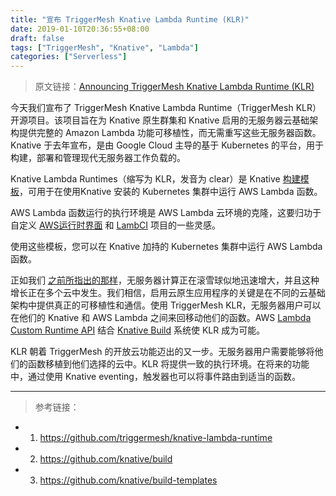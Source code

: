 ```yaml
---
title: "宣布 TriggerMesh Knative Lambda Runtime (KLR)"
date: 2019-01-10T20:36:55+08:00
draft: false
tags: ["TriggerMesh", "Knative", "Lambda"]
categories: ["Serverless"]
---
```


> 原文链接：[Announcing TriggerMesh Knative Lambda Runtime (KLR)](https://triggermesh.com/2019/01/09/announcing-triggermesh-knative-lambda-runtime-klr/)

今天我们宣布了 TriggerMesh Knative Lambda Runtime（TriggerMesh KLR）开源项目。该项目旨在为 Knative 原生群集和 Knative 启用的无服务器云基础架构提供完整的 Amazon Lambda 功能可移植性，而无需重写这些无服务器函数。Knative 于去年宣布，是由 Google Cloud 主导的基于 Kubernetes 的平台，用于构建，部署和管理现代无服务器工作负载的。

Knative Lambda Runtimes（缩写为 KLR，发音为 clear）是 Knative [构建模板](https://github.com/knative/build-templates)，可用于在使用Knative 安装的 Kubernetes 集群中运行 AWS Lambda 函数。

AWS Lambda 函数运行的执行环境是 AWS Lambda 云环境的克隆，这要归功于自定义 [AWS运行时界面](https://github.com/triggermesh/aws-custom-runtime) 和 [LambCI](https://github.com/lambci/docker-lambda) 项目的一些灵感。

使用这些模板，您可以在 Knative 加持的 Kubernetes 集群中运行 AWS Lambda 函数。

正如我们 [之前所指出的那样](https://triggermesh.com/2018/11/14/serverless-adoption-by-the-numbers/)，无服务器计算正在滚雪球似地迅速增大，并且这种增长正在多个云中发生。我们相信，启用云原生应用程序的关键是在不同的云基础架构中提供真正的可移植性和通信。使用 TriggerMesh KLR，无服务器用户可以在他们的 Knative 和 AWS Lambda 之间来回移动他们的函数。AWS [Lambda Custom Runtime API](https://docs.aws.amazon.com/lambda/latest/dg/runtimes-custom.html) 结合 [Knative Build](https://github.com/knative/build) 系统使 KLR 成为可能。

KLR 朝着 TriggerMesh 的开放云功能迈出的又一步。无服务器用户需要能够将他们的函数移植到他们选择的云中。KLR 将提供一致的执行环境。在将来的功能中，通过使用 Knative eventing，触发器也可以将事件路由到适当的函数。

---

> 参考链接：

* 1. https://github.com/triggermesh/knative-lambda-runtime
* 2. https://github.com/knative/build
* 3. https://github.com/knative/build-templates